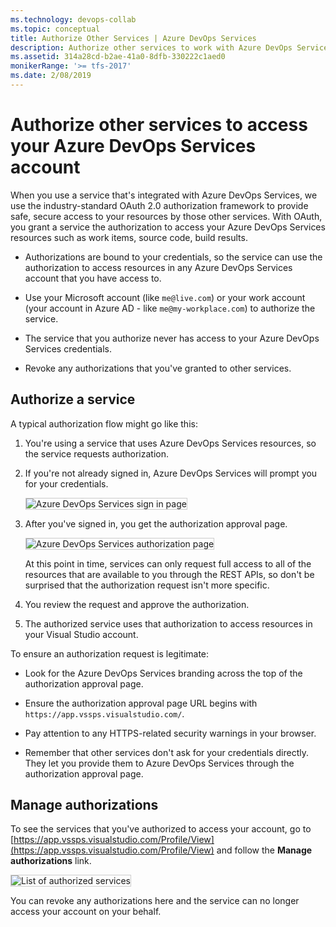 ```yaml
---
ms.technology: devops-collab
ms.topic: conceptual
title: Authorize Other Services | Azure DevOps Services
description: Authorize other services to work with Azure DevOps Services
ms.assetid: 314a28cd-b2ae-41a0-8dfb-330222c1aed0
monikerRange: '>= tfs-2017'
ms.date: 2/08/2019
---
```


# Authorize other services to access your Azure DevOps Services account

When you use a service that's integrated with Azure DevOps Services,
we use the industry-standard OAuth 2.0 authorization framework to provide safe,
secure access to your resources by those other services.
With OAuth, you grant a service the authorization to access your Azure DevOps Services
resources such as work items, source code, build results.

* Authorizations are bound to your credentials,
  so the service can use the authorization to access resources
  in any Azure DevOps Services account that you have access to.

* Use your Microsoft account (like `me@live.com`) or your work account
  (your account in Azure AD - like `me@my-workplace.com`) to authorize the service.

* The service that you authorize never has access to your Azure DevOps Services credentials.

* Revoke any authorizations that you've granted to other services.

## Authorize a service

A typical authorization flow might go like this:

1.  You're using a service that uses Azure DevOps Services resources,
    so the service requests authorization.

2.  If you're not already signed in, Azure DevOps Services will prompt you for your credentials.

    <img alt="Azure DevOps Services sign in page" src="./media/authorize/vso-sign-in.png" style="border: 1px solid #CCCCCC" />

3.  After you've signed in, you get the authorization approval page.

    <img alt="Azure DevOps Services authorization page" src="./media/authorize/vso-authorize.png" style="border: 1px solid #CCCCCC" />

    At this point in time, services can only request full access to all of the resources that are available to you through the REST APIs, so don't be surprised that the authorization request isn't more specific.

4.  You review the request and approve the authorization.

5.  The authorized service uses that authorization to access resources in your Visual Studio account.

To ensure an authorization request is legitimate:

* Look for the Azure DevOps Services branding across the top of the authorization approval page.

* Ensure the authorization approval page URL begins with `https://app.vssps.visualstudio.com/`.

* Pay attention to any HTTPS-related security warnings in your browser.

* Remember that other services don't ask for your credentials directly. They let you provide them to Azure DevOps Services through the authorization approval page.

## Manage authorizations

To see the services that you've authorized to access your account,
go to [https://app.vssps.visualstudio.com/Profile/View](https://app.vssps.visualstudio.com/Profile/View)
and follow the **Manage authorizations** link.

<img alt="List of authorized services" src="./media/authorize/authorizations.png" style="border: 1px solid #CCCCCC" />

You can revoke any authorizations here and the service can no longer access your account on your behalf.

